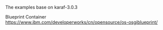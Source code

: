 The examples base on karaf-3.0.3

Blueprint Container
https://www.ibm.com/developerworks/cn/opensource/os-osgiblueprint/